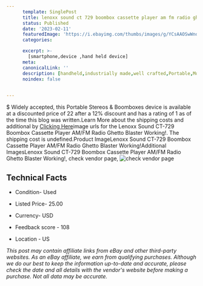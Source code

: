 ```yaml
---
      template: SinglePost
      title: lenoxx sound ct 729 boombox cassette player am fm radio ghetto blaster working 
      status: Published
      date: '2023-02-11'
      featuredImage: 'https://i.ebayimg.com/thumbs/images/g/YCsAAOSwWndjm8Wu/s-l225.jpg'
      categories: 

      excerpt: >-
        [smartphone,device ,hand held device]
      meta:
      canonicalLink: ''
      description: [handheld,industrially made,well crafted,Portable,Mobile,Compact,Convenient,Lightweight,Maneuverable,Man-portable,Miniature,Carriable,Hand-held,Light,Holdable,Transportable,Mobile device,Pocket-sized,On-the-go,Wireless,Cordless,Compact size,Convenient size, smartphone,device ,hand held device]
      noindex: false

        
---
```

$
    Widely accepted, this Portable Stereos & Boomboxes device is available at a discounted price of 22 after a 12% discount and has a rating of 1 as of the time this blog was written.Learn More about the shipping costs and additional by [Clicking Here](https://www.ebay.com/itm/314276794486?hash=item492c5b5076%3Ag%3AYCsAAOSwWndjm8Wu&mkevt=1&mkcid=1&mkrid=711-53200-19255-0&campid=%253CePNCampaignId%253E&customid=%253CreferenceId%253E&toolid=10049)image urls for the Lenoxx Sound CT-729 Boombox Cassette Player AM/FM Radio Ghetto Blaster Working!. The shipping cost is undefined.Product ImageLenoxx Sound CT-729 Boombox Cassette Player AM/FM Radio Ghetto Blaster Working!Additional ImagesLenoxx Sound CT-729 Boombox Cassette Player AM/FM Radio Ghetto Blaster Working!, check vendor page, ![check vendor page](https://origin-galleryplus.ebayimg.com/ws/web/314276794486_2_0_1/225x225.jpg,https://origin-galleryplus.ebayimg.com/ws/web/314276794486_3_0_1/225x225.jpg,https://origin-galleryplus.ebayimg.com/ws/web/314276794486_4_0_1/225x225.jpg,https://origin-galleryplus.ebayimg.com/ws/web/314276794486_5_0_1/225x225.jpg,https://origin-galleryplus.ebayimg.com/ws/web/314276794486_6_0_1/225x225.jpg,https://origin-galleryplus.ebayimg.com/ws/web/314276794486_7_0_1/225x225.jpg,https://origin-galleryplus.ebayimg.com/ws/web/314276794486_8_0_1/225x225.jpg,https://origin-galleryplus.ebayimg.com/ws/web/314276794486_9_0_1/225x225.jpg,https://origin-galleryplus.ebayimg.com/ws/web/314276794486_10_0_1/225x225.jpg,https://origin-galleryplus.ebayimg.com/ws/web/314276794486_11_0_1/225x225.jpg,https://origin-galleryplus.ebayimg.com/ws/web/314276794486_12_0_1/225x225.jpg)
    
    

 ## Technical Facts 



     
      

 - Condition- Used 


      

 - Listed Price- 25.00 


      

 - Currency- USD 


      

 - Feedback score - 108 


      

 - Location - US 


      
      

 *_This post may contain affiliate links from eBay and other third-party websites. As an eBay affiliate, we earn from qualifying purchases. Although we do our best to keep the information up-to-date and accurate, please check the date and all details with the vendor's website before making a purchase. Not all data may be accurate._*



    
    
    
    
    